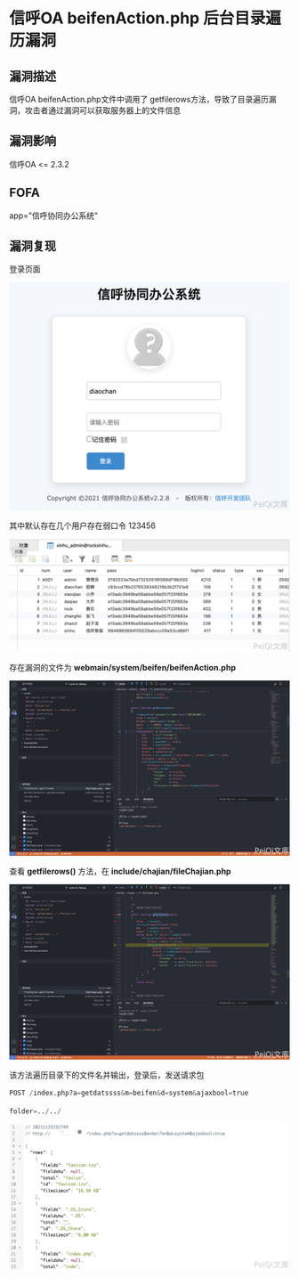 # 信呼OA beifenAction.php 后台目录遍历漏洞

## 漏洞描述

信呼OA beifenAction.php文件中调用了 getfilerows方法，导致了目录遍历漏洞，攻击者通过漏洞可以获取服务器上的文件信息

## 漏洞影响

<a-checkbox checked>信呼OA <= 2.3.2</a-checkbox></br>

## FOFA

<a-checkbox checked>app="信呼协同办公系统"</a-checkbox></br>

## 漏洞复现

登录页面

![img](../../../.vuepress/public/img/1637826393127-40e04bac-5443-4dd6-b5d4-b2e8e7e63606.png)

其中默认存在几个用户存在弱口令 123456

![img](../../../.vuepress/public/img/1637826384345-ad90b308-7431-4a96-9baa-6808129967ea.png)

存在漏洞的文件为 **webmain/system/beifen/beifenAction.php**

![img](../../../.vuepress/public/img/1637826483632-dc07740e-e0e5-4b6e-8ce3-e24ad1398db9.png)

查看 **getfilerows()** 方法，在 **include/chajian/fileChajian.php**  

![img](../../../.vuepress/public/img/1637826756244-21762aa4-adbe-453a-86e3-452e767df30e.png)

该方法遍历目录下的文件名并输出，登录后，发送请求包

```python
POST /index.php?a=getdatssss&m=beifen&d=system&ajaxbool=true

folder=../../
```

![img](../../../.vuepress/public/img/1637826832637-432df24d-758c-41c0-885e-ba6f79354ce4.png)